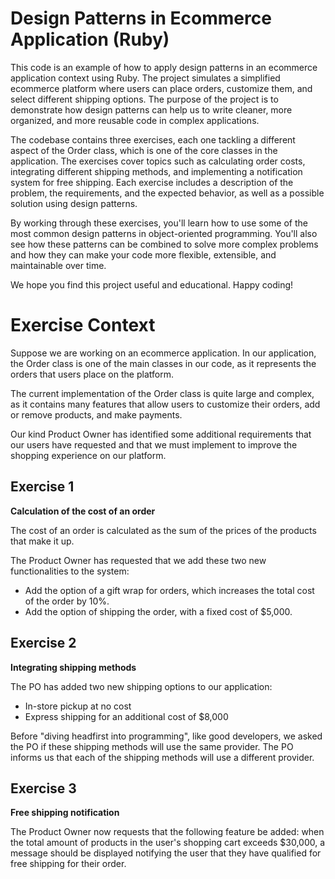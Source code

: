 # Design Patterns in Ecommerce Application (Ruby)

This code is an example of how to apply design patterns in an ecommerce application context using Ruby. The project simulates a simplified ecommerce platform where users can place orders, customize them, and select different shipping options. The purpose of the project is to demonstrate how design patterns can help us to write cleaner, more organized, and more reusable code in complex applications.

The codebase contains three exercises, each one tackling a different aspect of the Order class, which is one of the core classes in the application. The exercises cover topics such as calculating order costs, integrating different shipping methods, and implementing a notification system for free shipping. Each exercise includes a description of the problem, the requirements, and the expected behavior, as well as a possible solution using design patterns.

By working through these exercises, you'll learn how to use some of the most common design patterns in object-oriented programming. You'll also see how these patterns can be combined to solve more complex problems and how they can make your code more flexible, extensible, and maintainable over time.

We hope you find this project useful and educational. Happy coding!

# Exercise Context
Suppose we are working on an ecommerce application. In our application, the Order class is one of the main classes in our code, as it represents the orders that users place on the platform.

The current implementation of the Order class is quite large and complex, as it contains many features that allow users to customize their orders, add or remove products, and make payments.

Our kind Product Owner has identified some additional requirements that our users have requested and that we must implement to improve the shopping experience on our platform.

## Exercise 1 
**Calculation of the cost of an order**

The cost of an order is calculated as the sum of the prices of the products that make it up.

The Product Owner has requested that we add these two new functionalities to the system:

- Add the option of a gift wrap for orders, which increases the total cost of the order by 10%.
- Add the option of shipping the order, with a fixed cost of $5,000.

## Exercise 2
**Integrating shipping methods**

The PO has added two new shipping options to our application:

- In-store pickup at no cost
- Express shipping for an additional cost of $8,000

Before "diving headfirst into programming", like good developers, we asked the PO if these shipping methods will use the same provider. The PO informs us that each of the shipping methods will use a different provider.

## Exercise 3
**Free shipping notification**

The Product Owner now requests that the following feature be added: when the total amount of products in the user's shopping cart exceeds $30,000, a message should be displayed notifying the user that they have qualified for free shipping for their order.
